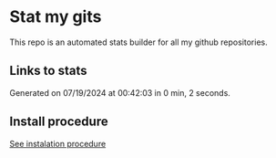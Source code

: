 # Stat my gits

This repo is an automated stats builder for all my github repositories.

## Links to stats


Generated on 07/19/2024 at 00:42:03 in 0 min, 2 seconds.

## Install procedure

[See instalation procedure](./src/install.md)
